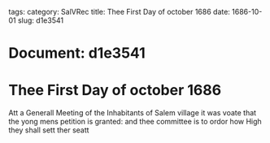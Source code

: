 tags: 
category: SalVRec
title: Thee First Day of october 1686
date: 1686-10-01
slug: d1e3541




# Document: d1e3541


# Thee First Day of october 1686

Att a Generall Meeting of the Inhabitants of Salem village it was voate that the yong mens petition is granted: and thee committee is to ordor how High they shall sett ther seatt
